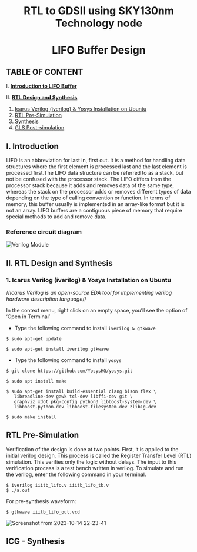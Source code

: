 <h1 align="center">RTL to GDSII using SKY130nm Technology node</h1>

<h1 align="center">LIFO Buffer Design</h1>

## TABLE OF CONTENT

I. [**Introduction to LIFO Buffer**](#i-introduction) 

II. [**RTL Design and Synthesis**](#ii-rtl-design-and-synthesis)  
  1. [Icarus Verilog (iverilog) & Yosys Installation on Ubuntu](#1-icarus-verilog-iverilog--yosys-installation-on-ubuntu)
  2. [RTL Pre-Simulation](#rtl-pre-simulation)  
  3. [Synthesis](#icg---synthesis)  
  4. [GLS Post-simulation](#gls-post-simulation)

## **I. Introduction**   

LIFO is an abbreviation for last in, first out. It is a method for handling data structures where the first element is processed last and the last element is processed first.The LIFO data structure can be referred to as a stack, but not be confused with the processor stack. The LIFO differs from the processor stack because it adds and removes data of the same type, whereas the stack on the processor adds or removes different types of data depending on the type of calling convention or function. In terms of memory, this buffer usually is implemented in an array-like format but it is not an array. LIFO buffers are a contiguous piece of memory that require special methods to add and remove data. 

### **Reference circuit diagram**

![Verilog Module](https://github.com/PoojaR07/pes_lifo_buffer/assets/135737910/c7fae8e9-5736-4fe0-a052-0cebfc68e676)


## **II. RTL Design and Synthesis**

### **1. Icarus Verilog (iverilog) & Yosys Installation on Ubuntu**

  //_Icarus Verilog is an open-source EDA tool for implementing verilog hardware description language_//
  
 In the context menu, right click on an empty space, you’ll see the option of ‘Open in Terminal’
 
  * Type the following command to install `iverilog & gtkwave`
 ```
$ sudo apt-get update

$ sudo apt-get install iverilog gtkwave
 ```
 
  * Type the following command to install `yosys`
 ```
 $ git clone https://github.com/YosysHQ/yosys.git
 
 $ sudo apt install make
 
 $ sudo apt-get install build-essential clang bison flex \
	libreadline-dev gawk tcl-dev libffi-dev git \
	graphviz xdot pkg-config python3 libboost-system-dev \
	libboost-python-dev libboost-filesystem-dev zlib1g-dev
  
 $ sudo make install

 ```

## RTL Pre-Simulation

Verification of the design is done at two points. First, it is applied to the initial verilog design. This process is called the Register Transfer Level (RTL) simulation. This verifies only the logic without delays. The input to this verification process is a test bench written in verilog.
To simulate and run the verilog, enter the following command in your terminal.
```
$ iverilog iiitb_lifo.v iiitb_lifo_tb.v
$ ./a.out
```
For pre-synthesis waveform:
```
$ gtkwave iiitb_lifo_out.vcd
```
![Screenshot from 2023-10-14 22-23-41](https://github.com/PoojaR07/pes_lifo_buffer/assets/135737910/59b1ba9e-51d6-4ba3-8d90-e7d53d19e990)

## ICG - Synthesis

